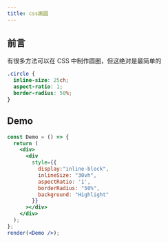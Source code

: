 ```yaml
---
title: css画圆
---
```


## 前言

有很多方法可以在 CSS 中制作圆圈，但这绝对是最简单的

```css
.circle {
  inline-size: 25ch;
  aspect-ratio: 1;
  border-radius: 50%;
}
```

## Demo

```jsx live noInline
const Demo = () => {
  return (
    <div>
      <div
        style={{
          display:"inline-block",
          inlineSize: "30vh",
          aspectRatio: '1',
          borderRadius: "50%",
          background: "Highlight"
        }}
      ></div>
    </div>
  );
};
render(<Demo />);
```
